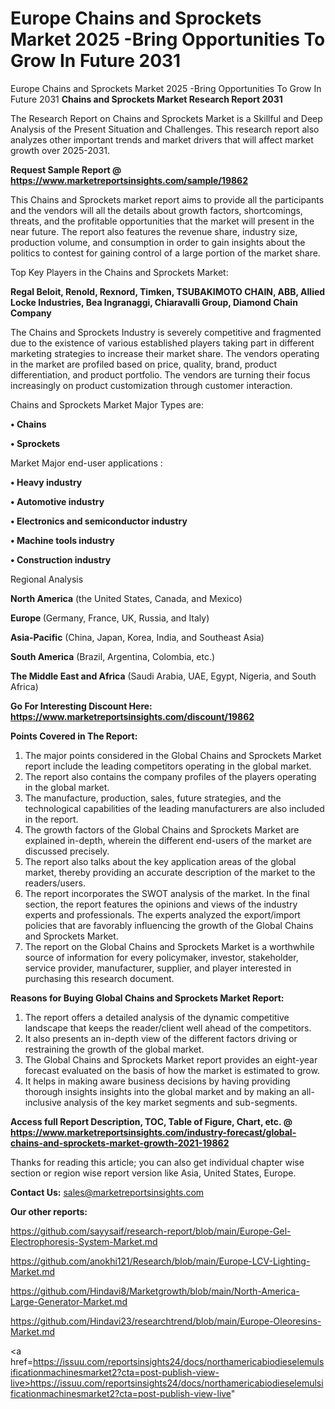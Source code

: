 # Europe Chains and Sprockets Market 2025 -Bring Opportunities To Grow In Future 2031
Europe Chains and Sprockets Market 2025 -Bring Opportunities To Grow In Future 2031
<strong>Chains and Sprockets Market Research Report 2031</strong>

The Research Report on Chains and Sprockets Market is a Skillful and Deep Analysis of the Present Situation and Challenges. This research report also analyzes other important trends and market drivers that will affect market growth over 2025-2031.

<strong>Request Sample Report @ <a href=https://www.marketreportsinsights.com/sample/19862>https://www.marketreportsinsights.com/sample/19862</a></strong>

This Chains and Sprockets market report aims to provide all the participants and the vendors will all the details about growth factors, shortcomings, threats, and the profitable opportunities that the market will present in the near future. The report also features the revenue share, industry size, production volume, and consumption in order to gain insights about the politics to contest for gaining control of a large portion of the market share.

Top Key Players in the Chains and Sprockets Market:

<strong>Regal Beloit, Renold, Rexnord, Timken, TSUBAKIMOTO CHAIN, ABB, Allied Locke Industries, Bea Ingranaggi, Chiaravalli Group, Diamond Chain Company</strong>

The Chains and Sprockets Industry is severely competitive and fragmented due to the existence of various established players taking part in different marketing strategies to increase their market share. The vendors operating in the market are profiled based on price, quality, brand, product differentiation, and product portfolio. The vendors are turning their focus increasingly on product customization through customer interaction.

Chains and Sprockets Market Major Types are:

<strong>• Chains

• Sprockets</strong>

Market Major end-user applications :

<strong>• Heavy industry

• Automotive industry

• Electronics and semiconductor industry

• Machine tools industry

• Construction industry</strong>

Regional Analysis

</u><strong><b>North America</b></strong> (the United States, Canada, and Mexico)

<strong><b>Europe </b></strong>(Germany, France, UK, Russia, and Italy)

<strong><b>Asia-Pacific</b></strong> (China, Japan, Korea, India, and Southeast Asia)

<strong><b>South America</b></strong> (Brazil, Argentina, Colombia, etc.)

<strong><b>The Middle East and Africa</b></strong> (Saudi Arabia, UAE, Egypt, Nigeria, and South Africa)

<strong>Go For Interesting Discount Here: <a href=https://www.marketreportsinsights.com/discount/19862>https://www.marketreportsinsights.com/discount/19862</a></strong>

<strong>Points Covered in The Report:</strong>
<ol>
  <li>The major points considered in the Global Chains and Sprockets Market report include the leading competitors operating in the global market.</li>
  <li>The report also contains the company profiles of the players operating in the global market.</li>
  <li>The manufacture, production, sales, future strategies, and the technological capabilities of the leading manufacturers are also included in the report.</li>
  <li>The growth factors of the Global Chains and Sprockets Market are explained in-depth, wherein the different end-users of the market are discussed precisely.</li>
  <li>The report also talks about the key application areas of the global market, thereby providing an accurate description of the market to the readers/users.</li>
  <li>The report incorporates the SWOT analysis of the market. In the final section, the report features the opinions and views of the industry experts and professionals. The experts analyzed the export/import policies that are favorably influencing the growth of the Global Chains and Sprockets Market.</li>
  <li>The report on the Global Chains and Sprockets Market is a worthwhile source of information for every policymaker, investor, stakeholder, service provider, manufacturer, supplier, and player interested in purchasing this research document.</li>
</ol>
<strong>Reasons for Buying Global Chains and Sprockets Market Report:</strong>

<ol>
  <li>The report offers a detailed analysis of the dynamic competitive landscape that keeps the reader/client well ahead of the competitors.</li>
  <li>It also presents an in-depth view of the different factors driving or restraining the growth of the global market.</li>
  <li>The Global Chains and Sprockets Market report provides an eight-year forecast evaluated on the basis of how the market is estimated to grow.</li>
  <li>It helps in making aware business decisions by having providing thorough insights insights into the global market and by making an all-inclusive analysis of the key market segments and sub-segments.</li>
</ol>
<strong>Access full Report Description, TOC, Table of Figure, Chart, etc. @ <a href=https://www.marketreportsinsights.com/industry-forecast/global-chains-and-sprockets-market-growth-2021-19862>https://www.marketreportsinsights.com/industry-forecast/global-chains-and-sprockets-market-growth-2021-19862</a></strong>


Thanks for reading this article; you can also get individual chapter wise section or region wise report version like Asia, United States, Europe.

<strong>Contact Us:</strong>
sales@marketreportsinsights.com

<strong>Our other reports:</strong>

<a href=https://github.com/sayysaif/research-report/blob/main/Europe-Gel-Electrophoresis-System-Market.md>https://github.com/sayysaif/research-report/blob/main/Europe-Gel-Electrophoresis-System-Market.md</a>

<a href=https://github.com/anokhi121/Research/blob/main/Europe-LCV-Lighting-Market.md>https://github.com/anokhi121/Research/blob/main/Europe-LCV-Lighting-Market.md</a>

<a href=https://github.com/Hindavi8/Marketgrowth/blob/main/North-America-Large-Generator-Market.md>https://github.com/Hindavi8/Marketgrowth/blob/main/North-America-Large-Generator-Market.md</a>

<a href=https://github.com/Hindavi23/researchtrend/blob/main/Europe-Oleoresins-Market.md>https://github.com/Hindavi23/researchtrend/blob/main/Europe-Oleoresins-Market.md</a>

<a href=https://issuu.com/reportsinsights24/docs/northamericabiodieselemulsificationmachinesmarket2?cta=post-publish-view-live>https://issuu.com/reportsinsights24/docs/northamericabiodieselemulsificationmachinesmarket2?cta=post-publish-view-live</a>"

